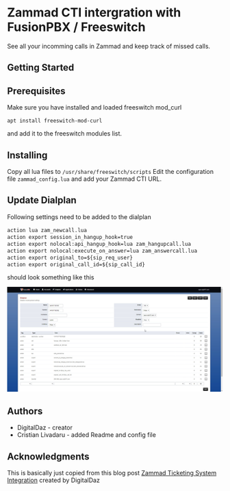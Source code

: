 # Zammad CTI intergration with FusionPBX / Freeswitch
See all your incomming calls in Zammad and keep track of missed calls. 

## Getting Started

## Prerequisites

Make sure you have installed and loaded freeswitch mod_curl

```
apt install freeswitch-mod-curl
```

and add it to the freeswitch modules list.

## Installing

Copy all lua files to `/usr/share/freeswitch/scripts` 
Edit the configuration file `zammad_config.lua` and add your Zammad CTI URL.

## Update Dialplan

Following settings need to be added to the dialplan 

```
action lua zam_newcall.lua
action export session_in_hangup_hook=true
action export nolocal:api_hangup_hook=lua zam_hangupcall.lua
action export nolocal:execute_on_answer=lua zam_answercall.lua
action export original_to=${sip_req_user}
action export original_call_id=${sip_call_id}
```
should look something like this 

![Dialplan](https://raw.githubusercontent.com/lcx/zammad-fusionpbx-cti/master/inboundroutezammad.jpg)

## Authors

* DigitalDaz - creator
* Cristian Livadaru - added Readme and config file

## Acknowledgments
This is basically just copied from this blog post [Zammad Ticketing System Integration](https://www.pbxforums.com/threads/zammad-ticketing-system-integration.3123/) created by DigitalDaz